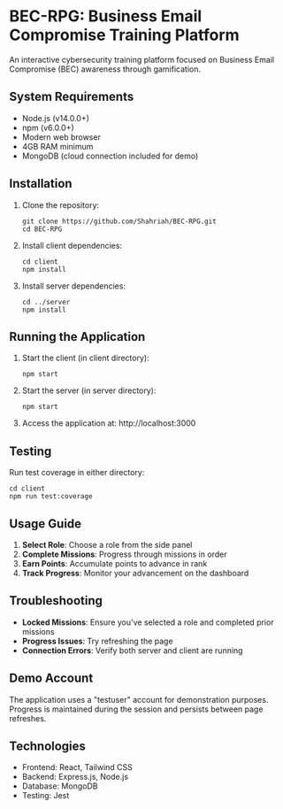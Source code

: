 # BEC-RPG: Business Email Compromise Training Platform

An interactive cybersecurity training platform focused on Business Email Compromise (BEC) awareness through gamification.

## System Requirements

- Node.js (v14.0.0+)
- npm (v6.0.0+)
- Modern web browser
- 4GB RAM minimum
- MongoDB (cloud connection included for demo)

## Installation

1. Clone the repository:
   ```
   git clone https://github.com/Shahriah/BEC-RPG.git
   cd BEC-RPG
   ```

2. Install client dependencies:
   ```
   cd client
   npm install
   ```

3. Install server dependencies:
   ```
   cd ../server
   npm install
   ```

## Running the Application

1. Start the client (in client directory):
   ```
   npm start
   ```

2. Start the server (in server directory):
   ```
   npm start
   ```

3. Access the application at: http://localhost:3000

## Testing

Run test coverage in either directory:
```
cd client
npm run test:coverage
```

## Usage Guide

1. **Select Role**: Choose a role from the side panel
2. **Complete Missions**: Progress through missions in order
3. **Earn Points**: Accumulate points to advance in rank
4. **Track Progress**: Monitor your advancement on the dashboard

## Troubleshooting

- **Locked Missions**: Ensure you've selected a role and completed prior missions
- **Progress Issues**: Try refreshing the page
- **Connection Errors**: Verify both server and client are running

## Demo Account

The application uses a "testuser" account for demonstration purposes. Progress is maintained during the session and persists between page refreshes.

## Technologies

- Frontend: React, Tailwind CSS
- Backend: Express.js, Node.js
- Database: MongoDB
- Testing: Jest
